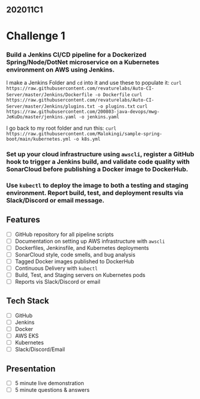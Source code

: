 ## 202011C1
# Challenge 1

### Build a Jenkins CI/CD pipeline for a Dockerized Spring/Node/DotNet microservice on a Kubernetes environment on AWS using Jenkins.

I make a Jenkins Folder and `cd` into it and use these to populate it:
```curl https://raw.githubusercontent.com/revaturelabs/Auto-CI-Server/master/Jenkins/Dockerfile -o Dockerfile```
```curl https://raw.githubusercontent.com/revaturelabs/Auto-CI-Server/master/Jenkins/plugins.txt -o plugins.txt```
```curl https://raw.githubusercontent.com/200803-java-devops/mwg-JeKuDo/master/jenkins.yaml -o jenkins.yaml```

I go back to my root folder and run this:
```curl https://raw.githubusercontent.com/Malokingi/sample-spring-boot/main/kubernetes.yml -o k8s.yml```

### Set up your cloud infrastructure using `awscli`, register a GitHub hook to trigger a Jenkins build, and validate code quality with SonarCloud before publishing a Docker image to DockerHub.

### Use `kubectl` to deploy the image to both a testing and staging environment. Report build, test, and deployment results via Slack/Discord or email message.


## Features
- [ ] GitHub repository for all pipeline scripts
- [ ] Documentation on setting up AWS infrastructure with `awscli`
- [ ] Dockerfiles, Jenkinsfile, and Kubernetes deployments
- [ ] SonarCloud style, code smells, and bug analysis
- [ ] Tagged Docker images published to DockerHub
- [ ] Continuous Delivery with `kubectl`
- [ ] Build, Test, and Staging servers on Kubernetes pods
- [ ] Reports vis Slack/Discord or email

## Tech Stack
- [ ] GitHub
- [ ] Jenkins
- [ ] Docker
- [ ] AWS EKS
- [ ] Kubernetes
- [ ] Slack/Discord/Email

## Presentation
- [ ] 5 minute live demonstration
- [ ] 5 minute questions & answers